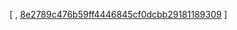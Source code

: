 [
, [8e2789c476b59ff4446845cf0dcbb29181189309](https://github.com/apache/wicket/commit/8e2789c476b59ff4446845cf0dcbb29181189309)
]